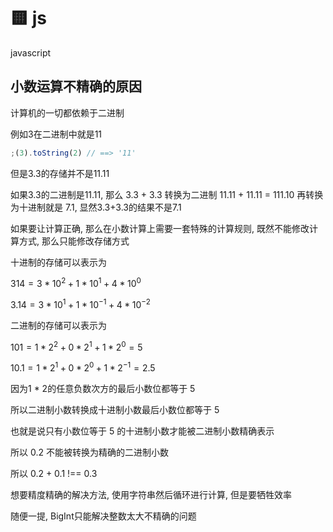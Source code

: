 # 🟨 js

javascript

## 小数运算不精确的原因

计算机的一切都依赖于二进制

例如3在二进制中就是11

```js
;(3).toString(2) // ==> '11'
```

但是3.3的存储并不是11.11

如果3.3的二进制是11.11, 那么 3.3 + 3.3 转换为二进制 11.11 + 11.11 = 111.10 再转换为十进制就是 7.1, 显然3.3+3.3的结果不是7.1

如果要让计算正确, 那么在小数计算上需要一套特殊的计算规则, 既然不能修改计算方式, 那么只能修改存储方式

十进制的存储可以表示为

$314 = 3 * 10^2 + 1 * 10^1 + 4 * 10^0$

$3.14 = 3 * 10^1 + 1* 10^{-1} + 4 * 10^{-2}$

二进制的存储可以表示为

$101 = 1 * 2^2 + 0 * 2^1 + 1 * 2^0 = 5$

$10.1 = 1 * 2^1 + 0 * 2^0 + 1 * 2^{-1} = 2.5$

因为1 \* 2的任意负数次方的最后小数位都等于 5

所以二进制小数转换成十进制小数最后小数位都等于 5

也就是说只有小数位等于 5 的十进制小数才能被二进制小数精确表示

所以 0.2 不能被转换为精确的二进制小数

所以 0.2 + 0.1 !== 0.3

想要精度精确的解决方法, 使用字符串然后循环进行计算, 但是要牺牲效率

随便一提, BigInt只能解决整数太大不精确的问题
